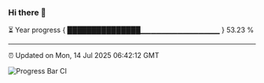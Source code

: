 ### Hi there 👋

⏳ Year progress { ███████████████▁▁▁▁▁▁▁▁▁▁▁▁▁▁▁ } 53.23 %

---

⏰ Updated on Mon, 14 Jul 2025 06:42:12 GMT

![Progress Bar CI](https://github.com/DhruviPatel157/GitHub-Actions-Demo/workflows/Progress%20Bar%20CI/badge.svg)
